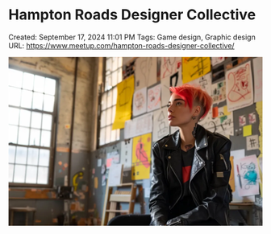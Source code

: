 # Hampton Roads Designer Collective

Created: September 17, 2024 11:01 PM
Tags: Game design, Graphic design
URL: https://www.meetup.com/hampton-roads-designer-collective/

![image.png](image%2010.png)